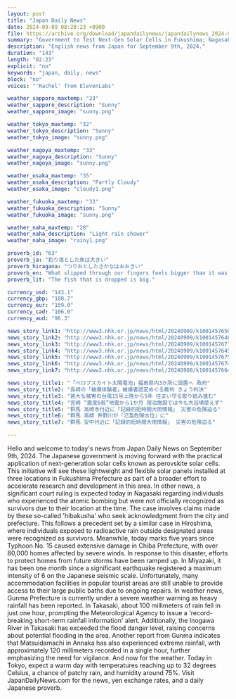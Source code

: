 ```yaml
---
layout: post
title: "Japan Daily News"
date: 2024-09-09 08:28:23 +0900
file: https://archive.org/download/japandailynews/japandailynews_2024-09-09.mp3
summary: "Government to Test Next-Gen Solar Cells in Fukushima; Nagasaki Court to Rule on Atomic Bomb Survivor Status, & more…"
description: "English news from Japan for September 9th, 2024."
duration: "143"
length: "02:23"
explicit: "no"
keywords: "japan, daily, news"
block: "no"
voices: "'Rachel' from ElevenLabs"

weather_sapporo_maxtemp: "23"
weather_sapporo_description: "Sunny"
weather_sapporo_image: "sunny.png"

weather_tokyo_maxtemp: "32"
weather_tokyo_description: "Sunny"
weather_tokyo_image: "sunny.png"

weather_nagoya_maxtemp: "33"
weather_nagoya_description: "Sunny"
weather_nagoya_image: "sunny.png"

weather_osaka_maxtemp: "35"
weather_osaka_description: "Partly Cloudy"
weather_osaka_image: "cloudy1.png"

weather_fukuoka_maxtemp: "33"
weather_fukuoka_description: "Sunny"
weather_fukuoka_image: "sunny.png"

weather_naha_maxtemp: "28"
weather_naha_description: "Light rain shower"
weather_naha_image: "rainy1.png"

proverb_id: "63"
proverb_ja: "釣り落とした魚は大きい"
proverb_hiragana: "つりおとしたさかなはおおきい"
proverb_en: "What slipped through our fingers feels bigger than it was."
proverb_lit: "The fish that is dropped is big."

currency_usd: "143.1"
currency_gbp: "188.7"
currency_eur: "159.0"
currency_cad: "106.0"
currency_aud: "96.3"

news_story_link1: "http://www3.nhk.or.jp/news/html/20240909/k10014576501000.html"
news_story_link2: "http://www3.nhk.or.jp/news/html/20240909/k10014576461000.html"
news_story_link3: "http://www3.nhk.or.jp/news/html/20240909/k10014576711000.html"
news_story_link4: "http://www3.nhk.or.jp/news/html/20240909/k10014576451000.html"
news_story_link5: "http://www3.nhk.or.jp/news/html/20240909/k10014576751000.html"
news_story_link6: "http://www3.nhk.or.jp/news/html/20240909/k10014576741000.html"
news_story_link7: "http://www3.nhk.or.jp/news/html/20240908/k10014576641000.html"

news_story_title1: "「ペロブスカイト太陽電池」福島県内3か所に設置へ 政府"
news_story_title2: "長崎の「被爆体験者」被爆者認定めぐる裁判 きょう判決"
news_story_title3: "甚大な被害の台風15号上陸から5年 住まい守る取り組み進む"
news_story_title4: "宮崎 “震度6弱”地震から1か月 宿泊施設では今も大浴場使えず"
news_story_title5: "群馬 高崎市付近に「記録的短時間大雨情報」 災害の危険迫る"
news_story_title6: "群馬 高崎 井野川が「氾濫危険水位」に"
news_story_title7: "群馬 安中付近に「記録的短時間大雨情報」 災害の危険迫る"

---
```


Hello and welcome to today's news from Japan Daily News on September 9th, 2024. The Japanese government is moving forward with the practical application of next-generation solar cells known as perovskite solar cells. This initiative will see these lightweight and flexible solar panels installed at three locations in Fukushima Prefecture as part of a broader effort to accelerate research and development in this area. In other news, a significant court ruling is expected today in Nagasaki regarding individuals who experienced the atomic bombing but were not officially recognized as survivors due to their location at the time. The case involves claims made by these so-called 'hibakusha' who seek acknowledgment from the city and prefecture. This follows a precedent set by a similar case in Hiroshima, where individuals exposed to radioactive rain outside designated areas were recognized as survivors. Meanwhile, today marks five years since Typhoon No. 15 caused extensive damage in Chiba Prefecture, with over 80,000 homes affected by severe winds. In response to this disaster, efforts to protect homes from future storms have been ramped up. In Miyazaki, it has been one month since a significant earthquake registered a maximum intensity of 6 on the Japanese seismic scale. Unfortunately, many accommodation facilities in popular tourist areas are still unable to provide access to their large public baths due to ongoing repairs. In weather news, Gunma Prefecture is currently under a severe weather warning as heavy rainfall has been reported. In Takasaki, about 100 millimeters of rain fell in just one hour, prompting the Meteorological Agency to issue a 'record-breaking short-term rainfall information' alert. Additionally, the Inogawa River in Takasaki has exceeded the flood danger level, raising concerns about potential flooding in the area. Another report from Gunma indicates that Matsuidamachi in Annaka has also experienced extreme rainfall, with approximately 120 millimeters recorded in a single hour, further emphasizing the need for vigilance. And now for the weather. Today in Tokyo, expect a warm day with temperatures reaching up to 32 degrees Celsius, a chance of patchy rain, and humidity around 75%.  Visit JapanDailyNews.com for the news, yen exchange rates, and a daily Japanese proverb.
